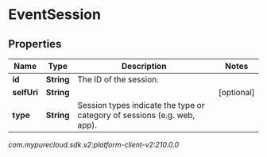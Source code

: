 # EventSession


## Properties

| Name | Type | Description | Notes |
| ------------ | ------------- | ------------- | ------------- |
| **id** | **String** | The ID of the session. |  |
| **selfUri** | **String** |  |  [optional] |
| **type** | **String** | Session types indicate the type or category of sessions (e.g. web, app). |  |




_com.mypurecloud.sdk.v2:platform-client-v2:210.0.0_
